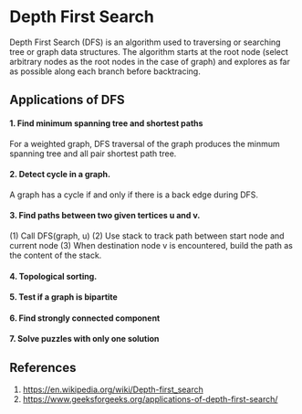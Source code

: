 # Depth First Search
Depth First Search (DFS) is an algorithm used to traversing or searching tree or graph data structures. The algorithm starts at the root node (select arbitrary nodes as the root nodes in the case of graph) and explores as far as possible along each branch before backtracing.

## Applications of DFS
#### 1. Find minimum spanning tree and shortest paths
For a weighted graph, DFS traversal of the graph produces the minmum spanning tree and all pair shortest path tree.
#### 2. Detect cycle in a graph. 
A graph has a cycle if and only if there is a back edge during DFS.
#### 3. Find paths between two given tertices u and v. 
(1) Call DFS(graph, u) (2) Use stack to track path between start node and current node (3) When destination node v is encountered, build the path as the content of the stack.
#### 4. Topological sorting.
#### 5. Test if a graph is bipartite
#### 6. Find strongly connected component
#### 7. Solve puzzles with only one solution


## References
1. https://en.wikipedia.org/wiki/Depth-first_search
2. https://www.geeksforgeeks.org/applications-of-depth-first-search/

